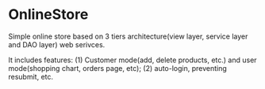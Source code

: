 # OnlineStore
Simple online store based on 3 tiers architecture(view layer, service layer and DAO layer) web serivces.

It includes features:
(1) Customer mode(add, delete products, etc.) and user mode(shopping chart, orders page, etc);
(2) auto-login, preventing resubmit, etc.

